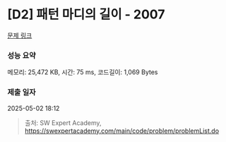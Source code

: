 # [D2] 패턴 마디의 길이 - 2007 

[문제 링크](https://swexpertacademy.com/main/code/problem/problemDetail.do?contestProbId=AV5P1kNKAl8DFAUq) 

### 성능 요약

메모리: 25,472 KB, 시간: 75 ms, 코드길이: 1,069 Bytes

### 제출 일자

2025-05-02 18:12



> 출처: SW Expert Academy, https://swexpertacademy.com/main/code/problem/problemList.do